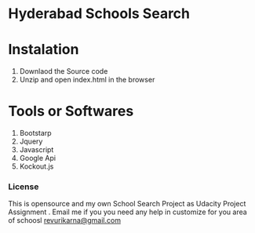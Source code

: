 # Hyderabad Schools Search 

# Instalation
1. Downlaod the Source code  
2. Unzip and open index.html in the browser

# Tools or Softwares 
1. Bootstarp 
2. Jquery
3. Javascript
4. Google Api
5. Kockout.js

### License
This is opensource and my own School Search Project as Udacity Project Assignment .
Email me if you you need any help in customize for you area of schoosl  revurikarna@gmail.com

